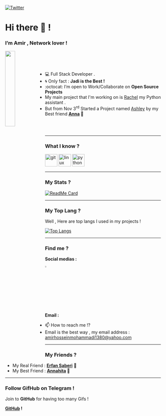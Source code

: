 [![Twitter](https://img.shields.io/twitter/url/https/twitter.com/BlackIQ.svg?style=social&label=Follow%20%40BlackIQ)](https://twitter.com/BlackIQ)


<h1>Hi there 👋 !</h1>
<h3>I’m Amir , Network lover !</h3>

<img align="left" src="https://github.com/BlackIQ/BlackIQ/blob/main/Dev.jpg" width="25%"/>

<br>
<br>
<br>

- 💻 Full Stack Developer .
- :cyclone: Only fact : **Jadi is the Best !**
- :octocat: I’m open to Work/Collaborate on **Open Source Projects**
- My main project that I'm working on is <a href="https://github.com/BlackIQ/Rachel">Rachel</a> my Python assistant .
- But from Nov 3<sup>rd</sup> Started a Project named <a href="https://github.com/BlackIQ/Ashley">Ashley</a> by my Best friend <b><a href="https://github.com/Annahita2004">Anna</a> 💖</b>

<br>
<br>

<hr>

### What I know ?
<p align="left"><img src="https://www.vectorlogo.zone/logos/git-scm/git-scm-icon.svg" alt="git" width="40" height="40"/> <img src="https://devicons.github.io/devicon/devicon.git/icons/linux/linux-original.svg" alt="linux" width="40" height="40"/> <img src="https://devicons.github.io/devicon/devicon.git/icons/python/python-original.svg" alt="python" width="40" height="40"/></p>

<hr>

### My Stats ?
[![ReadMe Card](https://github-readme-stats.vercel.app/api?username=BlackIQ&show_icons=true)](https://github.com/BlackIQ)

<hr>

### My Top Lang ?

<p>Well , Here are top langs I used in my projects !</p>

[![Top Langs](https://github-readme-stats.vercel.app/api/top-langs/?username=BlackIQ&layout=compact)](https://github.com/BlackIQ)

<hr>

### Find me ?
<p><b>Social medias :</b></p>

[<img src="https://img.icons8.com/color/48/000000/twitter.png" width="3.5%"/>](https://twitter.com/GNU_Amir)

<p><b>Email :</b></p>

- 📫 How to reach me !?
- Email is the best way , my email address : amirhosseinmohammadi1380@yahoo.com

<hr>

### My Friends ?
<ul>
    <li>My Real Friend : <b><a href="https://github.com/erfansaberi">Erfan Saberi</a></b> 🌟</li>
    <li>My Best Friend : <b><a href="https://github.com/Annahita2004">Annahita</a> 💖</b></li>
</ul>

<hr>

### Follow GifHub on Telegram !
<p>Join to <b>GitHub</b> for having too many Gifs !</p>
<p><b><a href="https://t.me/GifHub_com">GitHub</a> !</b></p>